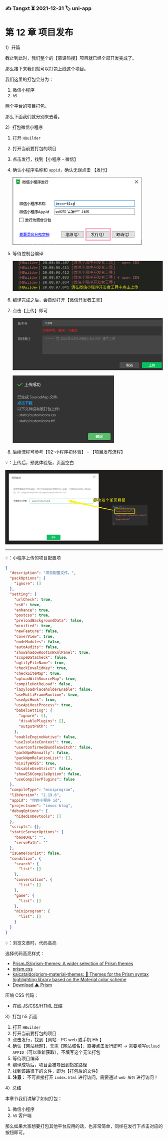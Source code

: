 ### ✍️ Tangxt ⏳ 2021-12-31 🏷️ uni-app

# 第 12 章 项目发布

1）开篇

截止到此时，我们整个的【慕课热搜】项目就已经全部开发完成了。

那么接下来我们就可以打包上线这个项目。

我们这里的打包会分为：

1. 微信小程序
2. `h5`

两个平台的项目打包。

那么下面我们就分别来去看。

2）打包微信小程序

1. 打开 `HBuilder`
2. 打开当前要打包的项目
3. 点击发行，找到【小程序 - 微信】
4. 确认小程序名称和 `appid`，确认无误点击 【发行】
   
   ![发行](assets/img/2021-12-31-20-07-26.png)
   
5. 等待控制台编译
   
   ![编译](assets/img/2021-12-31-20-09-53.png)
   
6. 编译完成之后，会自动打开【微信开发者工具】
7. 点击【上传】即可
   
   ![上传](assets/img/2021-12-31-20-12-03.png)
   
   ![上传结果](assets/img/2021-12-31-20-12-35.png)
   
8. 后续流程可参考【02-小程序初体验】 - 【项目发布流程】

💡：上传后，预览体验版，页面空白

![页面空白](assets/img/2021-12-31-22-27-41.png)

---

💡：小程序上传的项目配置项

``` json
{
  "description": "项目配置文件。",
  "packOptions": {
    "ignore": []
  },
  "setting": {
    "urlCheck": true,
    "es6": true,
    "enhance": true,
    "postcss": true,
    "preloadBackgroundData": false,
    "minified": true,
    "newFeature": false,
    "coverView": true,
    "nodeModules": false,
    "autoAudits": false,
    "showShadowRootInWxmlPanel": true,
    "scopeDataCheck": false,
    "uglifyFileName": true,
    "checkInvalidKey": true,
    "checkSiteMap": true,
    "uploadWithSourceMap": true,
    "compileHotReLoad": false,
    "lazyloadPlaceholderEnable": false,
    "useMultiFrameRuntime": true,
    "useApiHook": true,
    "useApiHostProcess": true,
    "babelSetting": {
      "ignore": [],
      "disablePlugins": [],
      "outputPath": ""
    },
    "enableEngineNative": false,
    "useIsolateContext": true,
    "userConfirmedBundleSwitch": false,
    "packNpmManually": false,
    "packNpmRelationList": [],
    "minifyWXSS": true,
    "disableUseStrict": false,
    "showES6CompileOption": false,
    "useCompilerPlugins": false
  },
  "compileType": "miniprogram",
  "libVersion": "2.19.6",
  "appid": "你的小程序 id",
  "projectname": "imooc-blog",
  "debugOptions": {
    "hidedInDevtools": []
  },
  "scripts": {},
  "staticServerOptions": {
    "baseURL": "",
    "servePath": ""
  },
  "isGameTourist": false,
  "condition": {
    "search": {
      "list": []
    },
    "conversation": {
      "list": []
    },
    "game": {
      "list": []
    },
    "miniprogram": {
      "list": []
    }
  }
}
```

💡：浏览文章时，代码高亮

选择代码高亮样式：

- [PrismJS/prism-themes: A wider selection of Prism themes](https://github.com/PrismJS/prism-themes)
- [prism.css](https://gist.github.com/HallerPatrick/0fc87eb900b5b85e5c9c7417ba1892bb)
- [kaicataldo/prism-material-themes: 🎨 Themes for the Prism syntax highlighting library based on the Material color scheme](https://github.com/kaicataldo/prism-material-themes)
- [Download ▲ Prism](https://prismjs.com/download.html#themes=prism-funky&languages=markup+css+clike+javascript)

压缩 CSS 代码：

- [在线 JS/CSS/HTML 压缩](https://tool.oschina.net/jscompress/)



3）打包 h5 页面

1. 打开 `HBuilder`
2. 打开当前要打包的项目
3. 点击发行，找到【网站 - PC web 或手机 H5 】
4. 确认【网站标题】，无需【网站域名】，直接点击发行即可 -> 需要填写`DCloud APPID`（可以重新获取），不填写这个无法打包
5. 等待项目编译
6. 编译成功后，项目会被导出到指定路径
7. 找到该路径下的文件，即为【打包后的文件】
8. **注意：** 不可直接打开 `index.html` 进行访问，需要通过 `web 服务` 进行访问！

4）总结

本章节我们讲解了如何打包：

1. 微信小程序
2. `h5` 客户端

那么如果大家想要打包其他平台应用的话，也非常简单，同样在发行下点击对应的按钮即可。
